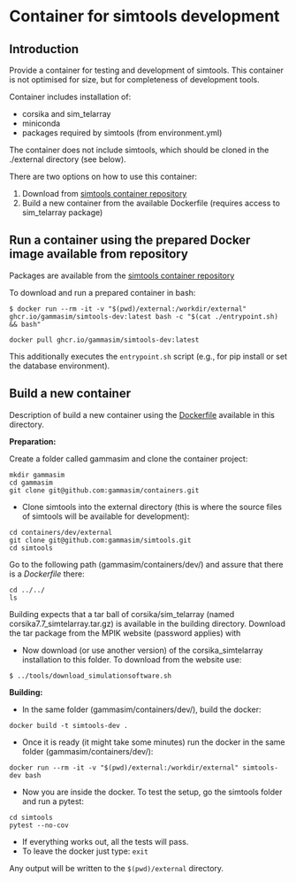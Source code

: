 # Container for simtools development

## Introduction

Provide a container for testing and development of simtools. This container is not optimised for size, but for completeness of development tools.

Container includes installation of:

- corsika and sim\_telarray
- miniconda
- packages required by simtools (from environment.yml)

The container does not include simtools, which should be cloned in the ./external directory (see below).

There are two options on how to use this container:

1. Download from [simtools container repository](https://github.com/gammasim/containers/pkgs/container/simtools-dev)
2. Build a new container from the available Dockerfile (requires access to sim\_telarray package)

## Run a container using the prepared Docker image available from repository

Packages are available from the [simtools container repository](https://github.com/gammasim/containers/pkgs/container/simtools-dev)

To download and run a prepared container in bash:

```
$ docker run --rm -it -v "$(pwd)/external:/workdir/external" ghcr.io/gammasim/simtools-dev:latest bash -c "$(cat ./entrypoint.sh) && bash"
```

```
docker pull ghcr.io/gammasim/simtools-dev:latest
```

This additionally executes the `entrypoint.sh` script (e.g., for pip install or set the database environment).

## Build a new container

Description of build a new container using the [Dockerfile](Dockerfile) available in this directory.

**Preparation:**

Create a folder called gammasim and clone the container project:
```
mkdir gammasim
cd gammasim
git clone git@github.com:gammasim/containers.git
```
- Clone simtools into the external directory (this is where the source files of simtools will be available for development):
```
cd containers/dev/external
git clone git@github.com:gammasim/simtools.git
cd simtools
```
Go to the following path (gammasim/containers/dev/) and assure that there is a *Dockerfile* there:
```
cd ../../
ls
```

Building expects that a tar ball of corsika/sim\_telarray (named corsika7.7\_simtelarray.tar.gz) is available in the building directory.
Download the tar package from the MPIK website (password applies) with
- Now download (or use another version) of the corsika_simtelarray installation to this folder. To download from the website use:

```
$ ../tools/download_simulationsoftware.sh
```

**Building:**

- In the same folder (gammasim/containers/dev/), build the docker:
```
docker build -t simtools-dev .
```

- Once it is ready (it might take some minutes) run the docker in the same folder (gammasim/containers/dev/):
```
docker run --rm -it -v "$(pwd)/external:/workdir/external" simtools-dev bash
```
- Now you are inside the docker. To test the setup, go the simtools folder and run a pytest:
```
cd simtools
pytest --no-cov
```
- If everything works out, all the tests will pass.
- To leave the docker just type: `exit`

Any output will be written to the `$(pwd)/external` directory.
